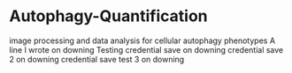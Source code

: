 # Autophagy-Quantification
image processing and data analysis for cellular autophagy phenotypes
A line I wrote on downing
Testing credential save on downing
credential save 2 on downing
credential save test 3 on downing
